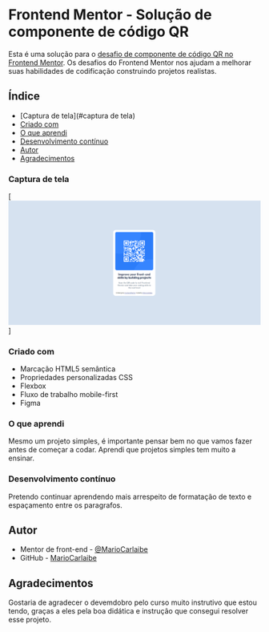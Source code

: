 # Frontend Mentor - Solução de componente de código QR

Esta é uma solução para o [desafio de componente de código QR no Frontend Mentor](https://www.frontendmentor.io/challenges/qr-code-component-iux_sIO_H). Os desafios do Frontend Mentor nos ajudam a melhorar suas habilidades de codificação construindo projetos realistas.

## Índice

- [Captura de tela](#captura de tela)
- [Criado com](#criado-com)
- [O que aprendi](#o-que-aprendi)
- [Desenvolvimento contínuo](#desenvolvimento-contínuo)
- [Autor](#autor)
- [Agradecimentos](#agradecimentos)

### Captura de tela

[<img src="./src/design/conclusao-do-projeto.PNG" alt="layout final">]

### Criado com

- Marcação HTML5 semântica
- Propriedades personalizadas CSS
- Flexbox
- Fluxo de trabalho mobile-first
- Figma

### O que aprendi

Mesmo um projeto simples, é importante pensar bem no que vamos fazer antes de começar a codar. Aprendi que projetos simples tem muito a ensinar.

### Desenvolvimento contínuo

Pretendo continuar aprendendo mais arrespeito de formatação de texto e espaçamento entre os paragrafos.

## Autor

- Mentor de front-end - [@MarioCarlaibe](https://www.frontendmentor.io/profile/MarioCarlaibe)
- GitHub - [MarioCarlaibe](https://github.com/MarioCarlaibe)

## Agradecimentos

Gostaria de agradecer o devemdobro pelo curso muito instrutivo que estou tendo, graças a eles pela boa didática e instrução que consegui resolver esse projeto.
